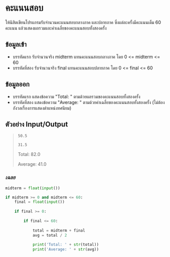 # คะแนนสอบ
ให้นิสิตเขียนโปรแกรมรับจำนวนคะแนนสอบกลางภาค และปลายภาค ซึ่งแต่ละครั้งมีคะแนนเต็ม 60 คะแนน
แล้วแสดงผลรวมและค่าเฉลี่ยของคะแนนสอบทั้งสองครั้ง

## ข้อมูลเข้า
* บรรทัดแรก รับจำนวนจริง midterm แทนคะแนนสอบกลางภาค โดย 0 <= midterm <= 60
* บรรทัดที่สอง รับจำนวนจริง final แทนคะแนนสอบปลายภาค โดย 0 <= final <= 60

## ข้อมูลออก
* บรรทัดแรก แสดงข้อความ "Total: " ตามด้วยผลรวมของคะแนนสอบทั้งสองครั้ง
* บรรทัดที่สอง แสดงข้อความ "Average: " ตามด้วยค่าเฉลี่ยของคะแนนสอบทั้งสองครั้ง (ไม่ต้องกังวลเรื่องการแสดงตำแหน่งทศนิยม)

## ตัวอย่าง Input/Output
> `50.5`
>
> `31.5`
>
> Total: 82.0
>
> Average: 41.0

### *เฉลย*
```python
midterm = float(input())

if midterm >= 0 and midterm <= 60:
    final = float(input())
    
    if final >= 0:
    
        if final <= 60:
        
            total = midterm + final
            avg = total / 2
            
            print('Total: ' + str(total))
            print('Average: ' + str(avg))
```
